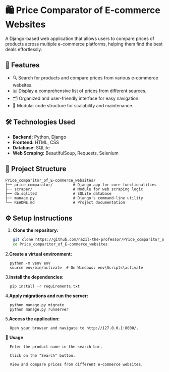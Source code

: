 # 🛍️ Price Comparator of E-commerce Websites

A Django-based web application that allows users to compare prices of products across multiple e-commerce platforms, helping them find the best deals effortlessly.

## 🚀 Features

- 🔍 Search for products and compare prices from various e-commerce websites.
- 📊 Display a comprehensive list of prices from different sources.
- 🗂️ Organized and user-friendly interface for easy navigation.
- 🧩 Modular code structure for scalability and maintenance.

## 🛠️ Technologies Used

- **Backend:** Python, Django
- **Frontend:** HTML, CSS
- **Database:** SQLite
- **Web Scraping:** BeautifulSoup, Requests, Selenium

## 📁 Project Structure

```text
Price_comparitor_of_E-commerce_websites/
├── price_comparator/         # Django app for core functionalities
├── scraper/                  # Module for web scraping logic
├── db.sqlite3                # SQLite database
├── manage.py                 # Django's command-line utility
└── README.md                 # Project documentation
```

## ⚙️ Setup Instructions

1. **Clone the repository:**

   ```bash
   git clone https://github.com/nazil-the-professor/Price_comparitor_of_E-commerce_websites.git
   cd Price_comparitor_of_E-commerce_websites

2.**Create a virtual environment:**
```text
  python -m venv env
  source env/bin/activate  # On Windows: env\Scripts\activate
```
3.**Install the dependencies:**
```text
  pip install -r requirements.txt
```
4.**Apply migrations and run the server:**
```text
  python manage.py migrate
  python manage.py runserver
```
5.**Access the application:**
```text
  Open your browser and navigate to http://127.0.0.1:8000/.
```
🧪 **Usage**
```text
  Enter the product name in the search bar.

  Click on the "Search" button.

  View and compare prices from different e-commerce websites.
```
